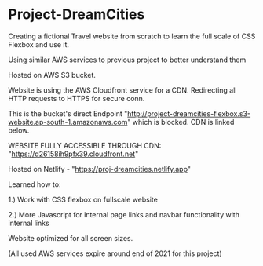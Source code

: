 # Project-DreamCities

Creating a fictional Travel website from scratch to learn the full scale of CSS Flexbox and use it.

Using similar AWS services to previous project to better understand them

Hosted on AWS S3 bucket.

Website is using the AWS Cloudfront service for a CDN. Redirecting all HTTP requests to HTTPS for secure conn.

This is the bucket's direct Endpoint "http://project-dreamcities-flexbox.s3-website.ap-south-1.amazonaws.com" which is blocked. CDN is linked below.

WEBSITE FULLY ACCESSIBLE THROUGH CDN: "https://d26158ih9pfx39.cloudfront.net"

Hosted on Netlify - "https://proj-dreamcities.netlify.app"

Learned how to:

1.) Work with CSS flexbox on fullscale website

2.) More Javascript for internal page links and navbar functionality with internal links  

Website optimized for all screen sizes.

(All used AWS services expire around end of 2021 for this project)
